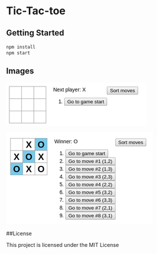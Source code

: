 # Tic-Tac-toe

## Getting Started

```$xslt
npm install
npm start
```

## Images
![start](./images/start_game.png)

![end](./images/end_game.png)

##License

This project is licensed under the MIT License

